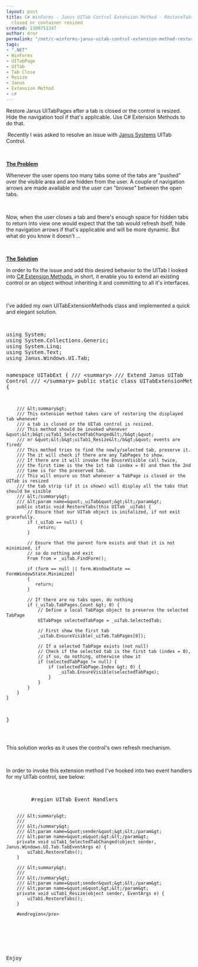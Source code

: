 ```yaml
---
layout: post
title: C# WinForms - Janus UITab Control Extension Method - RestoreTabs after tab
  closed or container resized
created: 1300751347
author: dror
permalink: "/net/c-winforms-janus-uitab-control-extension-method-restoretabs-after-tab-closed-or-container"
tags:
- ".NET"
- WinForms
- UITabPage
- UITab
- Tab Close
- Resize
- Janus
- Extension Method
- c#
---
```

<p>Restore Janus UITabPages after a tab is closed or the control is resized. Hide the navigation tool if that's applicable.&nbsp;Use C# Extension Methods to do that.</p>
<!--break-->
<p>&nbsp;Recently I was asked to resolve an issue with <a href="http://www.janusys.com/controls/">Janus Systems</a>&nbsp;UITab Control.</p>
<p>&nbsp;</p>
<p><u><strong>The Problem</strong></u></p>
<p>Whenever the user opens too many tabs some of the tabs are &quot;pushed&quot; over the visible area and are hidden from the user. A couple of navigation arrows are made available and the user can &quot;browse&quot; between the open tabs.</p>
<p>&nbsp;</p>
<p>Now, when the user closes a tab and there's enough space for hidden tabs to return into view one would expect that the tab would refresh itself, hide the navigation arrows if that's applicable and will be more dynamic. But what do you know it doesn't ...</p>
<p>&nbsp;</p>
<p><u><strong>The Solution</strong></u></p>
<p>In order to fix the issue and add this desired behavior to the UITab I looked into <a target="_blank" href="http://msdn.microsoft.com/en-us/library/bb383977.aspx">C# Extension Methods</a>, in short, it enable you to extend an existing control or an object without inheriting it and committing to all it's interfaces.</p>
<p>&nbsp;</p>
<p>I've added my own UITabExtensionMethods class and implemented a quick and elegant solution.</p>
<p>&nbsp;</p>
<pre title="code" class="brush: csharp;">
using System;
using System.Collections.Generic;
using System.Linq;
using System.Text;
using Janus.Windows.UI.Tab;

namespace UITabExt {
    /// &lt;summary&gt;
    /// Extend Janus UITab Control
    /// &lt;/summary&gt;
    public static class UITabExtensionMethods {

        /// &lt;summary&gt;
        /// This extension method takes care of restoring the displayed tab whenever
        /// a tab is closed or the UITab control is resized.
        /// This method should be invoked whenever &quot;&lt;b&gt;uiTab1_SelectedTabChanged&lt;/b&gt;&quot;
        /// or &quot;&lt;b&gt;uiTab1_Resize&lt;/b&gt;&quot; events are fired/
        /// This method tries to find the newly/selected tab, preserve it.
        /// The it will check if there are any TabPages to show.
        /// If there are it will invoke the EnusreVisible call twice,
        /// the first time is the the 1st tab (index = 0) and then the 2nd
        /// time is for the preserved tab.
        /// This will ensure us that whenever a TabPage is closed or the UITab is resized
        /// the tab strip (if it is shown) will display all the tabs that should be visible
        /// &lt;/summary&gt;
        /// &lt;param name=&quot;_uiTab&quot;&gt;&lt;/param&gt;
        public static void RestoreTabs(this UITab _uiTab) {
            // Ensure that our UITab object is initalized, if not exit gracefully.
            if (_uiTab == null) {
                return;
            }
   
            // Ensure that the parent form exists and that it is not minimized, if
            // so do nothing and exit
            From from = _uiTab.FindForm();

            if (form == null || form.WindowState == FormWindowState.Minimized)
            {
               return;
            }

            // If there are no tabs open, do nothing
            if (_uiTab.TabPages.Count &gt; 0) {
                // Define a local TabPage object to preserve the selected TabPage
                UITabPage selectedTabPage = _uiTab.SelectedTab;

                // First show the first tab
                _uiTab.EnsureVisible(_uiTab.TabPages[0]);

                // If a selected TabPage exists (not null)
                // Check if the selected tab is the first tab (index = 0),
                // if so, do nothing, otherwise show it
                if (selectedTabPage != null) {
                    if (selectedTabPage.Index &gt; 0) {
                        _uiTab.EnsureVisible(selectedTabPage);
                    }
                }
            }
        }
    }
}
</pre>
<p>&nbsp;</p>
<p>This solution works as it uses the control's own refresh mechanism.</p>
<p>&nbsp;</p>
<p>In order to invoke this extension method I've hooked into two event handlers for my UITab control, see below:</p>
<p>&nbsp;</p>
<pre title="code" class="brush: csharp;">
        #region UITab Event Handlers

        /// &lt;summary&gt;
        /// 
        /// &lt;/summary&gt;
        /// &lt;param name=&quot;sender&quot;&gt;&lt;/param&gt;
        /// &lt;param name=&quot;e&quot;&gt;&lt;/param&gt;
        private void uiTab1_SelectedTabChanged(object sender, Janus.Windows.UI.Tab.TabEventArgs e) {
            uiTab1.RestoreTabs();
        }

        /// &lt;summary&gt;
        /// 
        /// &lt;/summary&gt;
        /// &lt;param name=&quot;sender&quot;&gt;&lt;/param&gt;
        /// &lt;param name=&quot;e&quot;&gt;&lt;/param&gt;
        private void uiTab1_Resize(object sender, EventArgs e) {
            uiTab1.RestoreTabs();
        }

        #endregion</pre>
<p>&nbsp;</p>
<p>Enjoy</p>
